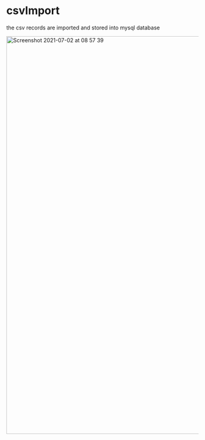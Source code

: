 # csvImport

the csv records are imported and stored into mysql database

<img width="1040" alt="Screenshot 2021-07-02 at 08 57 39" src="https://user-images.githubusercontent.com/47051754/124233867-9a07dc00-db13-11eb-8ccf-b29574d00da1.png">

